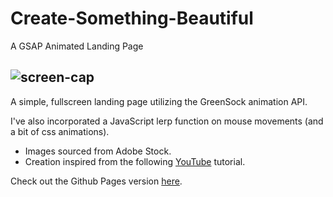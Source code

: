 
# Create-Something-Beautiful

A GSAP Animated Landing Page

![screen-cap](https://user-images.githubusercontent.com/110937649/183757666-ab0984e9-7050-4230-a8ec-4ea43fdeb295.png)
---

A simple, fullscreen landing page utilizing the GreenSock animation API.

I've also incorporated a JavaScript lerp function on mouse movements (and a bit of css animations). 


- Images sourced from Adobe Stock.
- Creation inspired from the following [YouTube](https://www.youtube.com/watch?v=4l917h9FeZE) tutorial.

Check out the Github Pages version [here](https://scottonanski.github.io/create-something-beautiful/?target=_blank).
